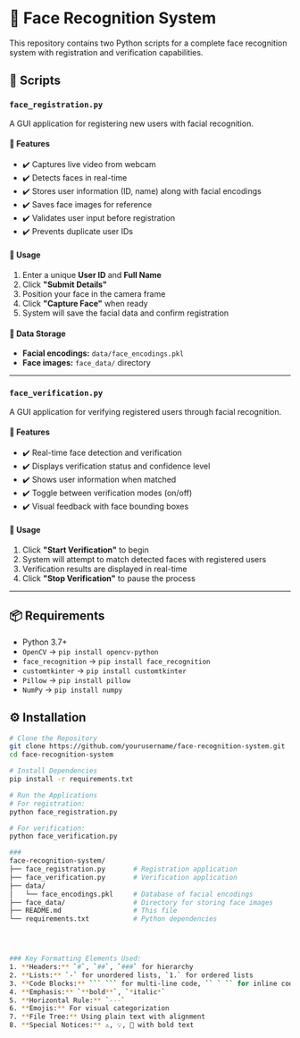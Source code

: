 # 👤 Face Recognition System

This repository contains two Python scripts for a complete face recognition system with registration and verification capabilities.

## 📜 Scripts

### `face_registration.py`  
A GUI application for registering new users with facial recognition.

#### 🔧 Features
- ✔️ Captures live video from webcam  
- ✔️ Detects faces in real-time  
- ✔️ Stores user information (ID, name) along with facial encodings  
- ✔️ Saves face images for reference  
- ✔️ Validates user input before registration  
- ✔️ Prevents duplicate user IDs  

#### 🚀 Usage
1. Enter a unique **User ID** and **Full Name**  
2. Click **"Submit Details"**  
3. Position your face in the camera frame  
4. Click **"Capture Face"** when ready  
5. System will save the facial data and confirm registration  

#### 📁 Data Storage
- **Facial encodings:** `data/face_encodings.pkl`  
- **Face images:** `face_data/` directory  

---

### `face_verification.py`  
A GUI application for verifying registered users through facial recognition.

#### 🔧 Features
- ✔️ Real-time face detection and verification  
- ✔️ Displays verification status and confidence level  
- ✔️ Shows user information when matched  
- ✔️ Toggle between verification modes (on/off)  
- ✔️ Visual feedback with face bounding boxes  

#### 🚀 Usage
1. Click **"Start Verification"** to begin  
2. System will attempt to match detected faces with registered users  
3. Verification results are displayed in real-time  
4. Click **"Stop Verification"** to pause the process  

---

## 📦 Requirements
- Python 3.7+  
- `OpenCV` → `pip install opencv-python`  
- `face_recognition` → `pip install face_recognition`  
- `customtkinter` → `pip install customtkinter`  
- `Pillow` → `pip install pillow`  
- `NumPy` → `pip install numpy`  

## ⚙️ Installation

```bash
# Clone the Repository
git clone https://github.com/yourusername/face-recognition-system.git
cd face-recognition-system

# Install Dependencies
pip install -r requirements.txt

# Run the Applications
# For registration:
python face_registration.py

# For verification:
python face_verification.py

###
face-recognition-system/
├── face_registration.py       # Registration application
├── face_verification.py       # Verification application
├── data/                     
│   └── face_encodings.pkl     # Database of facial encodings
├── face_data/                 # Directory for storing face images
├── README.md                  # This file
└── requirements.txt           # Python dependencies




### Key Formatting Elements Used:
1. **Headers:** `#`, `##`, `###` for hierarchy
2. **Lists:** `-` for unordered lists, `1.` for ordered lists
3. **Code Blocks:** ``` ``` for multi-line code, `` ` `` for inline code
4. **Emphasis:** `**bold**`, `*italic*`
5. **Horizontal Rule:** `---`
6. **Emojis:** For visual categorization
7. **File Tree:** Using plain text with alignment
8. **Special Notices:** ⚠️, 💡, 📌 with bold text
